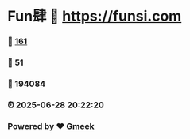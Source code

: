 # Fun肆 :link: https://funsi.com 
### :page_facing_up: [161](https://funsi.com/tag.html) 
### :speech_balloon: 51 
### :hibiscus: 194084 
### :alarm_clock: 2025-06-28 20:22:20 
### Powered by :heart: [Gmeek](https://github.com/Meekdai/Gmeek)
